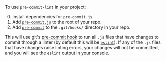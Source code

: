To use `pre-commit-lint` in your project:

0. Install dependencies for `pre-commit.js`.
1. Add [`pre-commit.js`](https://github.com/el-ethan/pre-commit-lint/blob/master/pre-commit.js) to the root of your repo.
2. Add [`pre-commit`](https://github.com/el-ethan/pre-commit-lint/blob/master/pre-commit.js) to the `.git/hooks/` directory in your repo.

This will use git's [pre-commit hook](https://githooks.com/) to run all `.js` files that have changes to commit through a linter (by default this will be [`eslint`](https://eslint.org/)). If any of the `.js` files that have changes raise linting errors, your changes will not be committed, and you will see the `eslint` output in your console.

